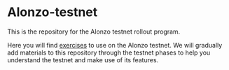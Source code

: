 # Alonzo-testnet
This is the repository for the Alonzo testnet rollout program.

Here you will find [exercises](https://github.com/input-output-hk/Alonzo-testnet/tree/main/Alonzo-exercises) to use on the Alonzo testnet. We will gradually add materials to this repository through the testnet phases to help you understand the testnet and make use of its features.
